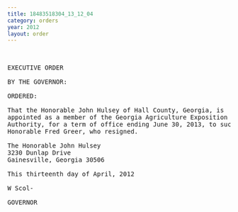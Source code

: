 ```yaml
---
title: 18483518304_13_12_04
category: orders
year: 2012
layout: order
---
```


<pre> 

EXECUTIVE ORDER

BY THE GOVERNOR:

ORDERED:

That the Honorable John Hulsey of Hall County, Georgia, is
appointed as a member of the Georgia Agriculture Exposition
Authority, for a term of office ending June 30, 2013, to succeed the
Honorable Fred Greer, who resigned.

The Honorable John Hulsey
3230 Dunlap Drive
Gainesville, Georgia 30506

This thirteenth day of April, 2012

W Scol-

GOVERNOR

</pre>
